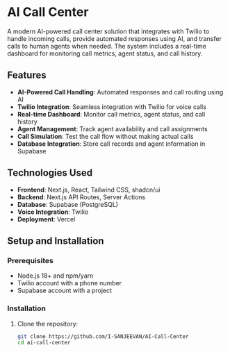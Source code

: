 # AI Call Center

A modern AI-powered call center solution that integrates with Twilio to handle incoming calls, provide automated responses using AI, and transfer calls to human agents when needed. The system includes a real-time dashboard for monitoring call metrics, agent status, and call history.


## Features

- **AI-Powered Call Handling**: Automated responses and call routing using AI
- **Twilio Integration**: Seamless integration with Twilio for voice calls
- **Real-time Dashboard**: Monitor call metrics, agent status, and call history
- **Agent Management**: Track agent availability and call assignments
- **Call Simulation**: Test the call flow without making actual calls
- **Database Integration**: Store call records and agent information in Supabase

## Technologies Used

- **Frontend**: Next.js, React, Tailwind CSS, shadcn/ui
- **Backend**: Next.js API Routes, Server Actions
- **Database**: Supabase (PostgreSQL)
- **Voice Integration**: Twilio
- **Deployment**: Vercel

## Setup and Installation

### Prerequisites

- Node.js 18+ and npm/yarn
- Twilio account with a phone number
- Supabase account with a project

### Installation

1. Clone the repository:
   ```bash
   git clone https://github.com/I-SANJEEVAN/AI-Call-Center
   cd ai-call-center
